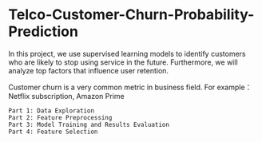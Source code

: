 # Telco-Customer-Churn-Probability-Prediction
In this project, we use supervised learning models to identify customers who are likely to stop using service in the future. Furthermore, we will analyze top factors that influence user retention.

Customer churn is a very common metric in business field. For example：Netflix subscription, Amazon Prime 

    Part 1: Data Exploration
    Part 2: Feature Preprocessing
    Part 3: Model Training and Results Evaluation
    Part 4: Feature Selection
